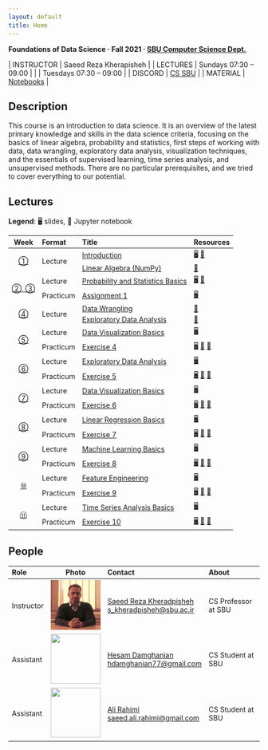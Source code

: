 ```yaml
---
layout: default
title: Home
---
```


**Foundations of Data Science · Fall 2021 · [SBU Computer Science Dept.](http://cs.sbu.ac.ir/)**

| INSTRUCTOR  | Saeed Reza Kherapisheh |
| LECTURES    | Sundays 07:30 – 09:00 |
|             | Tuesdays 07:30 – 09:00 |
| DISCORD     | [CS SBU](https://discord.gg/zXnE7kUn86) |
| MATERIAL    | [Notebooks](https://github.com/Sk7w4tch3r/CS-SBU-DataScience) |

## Description
This course is an introduction to data science. It is an overview of the latest primary knowledge and skills in the data science criteria, focusing on the basics of linear algebra, probability and statistics, first steps of working with data, data wrangling, exploratory data analysis, visualization techniques, and the essentials of supervised learning, time series analysis, and unsupervised methods. There are no particular prerequisites, and we tried to cover everything to our potential.


## Lectures

**Legend**: 🖥 slides, 📓 Jupyter notebook

<!-- =============================== HEADER ================================ -->
<table>
  <thead>
    <tr>
      <th>Week</th>
      <th align="left">Format</th>
      <th align="left">Title</th>
      <th align="left">Resources</th>
    </tr>
  </thead>
  <tbody>
<!-- =============================== WEEK 1 ================================ -->
    <tr>
      <td rowspan="2" align="center"><a href="en/week01/01">①</a></td>
      <td rowspan="2">Lecture</td>
      <td><a href="chapters/chapter1/01-1">Introduction</a></td>
      <td rowspan="1">
        <a href="slides/1_Introduction_1.pdf">🖥</a>
        <a href="Notebooks/week1_Introduction_to_Data_Science.ipynb">📓</a>
      </td>
    </tr>
    <tr>
      <td><a href="chapters/chapter1/01-2">Linear Algebra (NumPy)</a></td>
      <td rowspan="1">
        <a href="Notebooks/week1_2_Linear_Algebra_NumPy.ipynb">📓</a>
      </td>
    </tr>
<!-- =============================== WEEK 2, 3 ================================ -->
    <tr>
      <td rowspan="2" align="center"><a href="chapters/chapter2/02">②, ③</a></td>
      <td rowspan="1">Lecture</td>
      <td><a href="chapters/chapter2-3/02-1">Probability and Statistics Basics</a></td>
      <td>
        <a href="slides/1_Introduction_1.pdf">🖥</a>
        <a href="Notebooks/week2_1_Working_with_Data.ipynb">📓</a>
      </td>
    </tr>
    <tr>
      <td rowspan="1">Practicum</td>
      <td><a href="chapters/chapter2-3/02-q">Assignment 1</a></td>
      <td>
        <a href="chapters/chapter2-3/02-q">🖥</a>
      </td>
    </tr>
<!-- =============================== WEEK 4 ================================ -->
    <tr>
      <td rowspan="2" align="center"><a href="chapters/chapter4/04">④</a></td>
      <td rowspan="2">Lecture</td>
      <td><a href="chapters/chapter4/04-1">Data Wrangling</a></td>
      <td rowspan="1">
        <a href="Notebooks/week4_1_Data_Wrangling.ipynb">📓</a>
      </td>
    </tr>
    <tr>
      <td><a href="chapters/chapter4/04-2">Exploratory Data Analysis</a></td>
      <td rowspan="1">
        <a href="Notebooks/week4_2_Explorary_Data_Analysis.ipynb">📓</a>
      </td>
    </tr>
<!-- =============================== WEEK 5 ================================ -->
    <tr>
      <td rowspan="2" align="center"><a href="en/week05/05">⑤</a></td>
      <td rowspan="1">Lecture</td>
      <td><a href="en/week04/05-1">Data Visualization Basics</a></td>
      <td>
        <a href="https://drive.google.com/open?id=1w2jV_BT2hWzfOKBR02x_rB4-dfVUI6SR">🖥️</a>
      </td>
    </tr>
    <tr>
      <td rowspan="1">Practicum</td>
      <td><a href="en/week02/02-3">Exercise 4</a></td>
      <td>
        <a href="https://github.com/Atcold/pytorch-Deep-Learning/blob/master/slides/01%20-%20Spiral%20classification.pdf">🖥</a>
        <a href="https://github.com/Atcold/pytorch-Deep-Learning/blob/master/04-spiral_classification.ipynb">📓</a>
        <a href="https://github.com/Atcold/pytorch-Deep-Learning/blob/master/05-regression.ipynb">📓</a>
      </td>
    </tr>
<!-- =============================== WEEK 6 ================================ -->
    <tr>
      <td rowspan="2" align="center"><a href="en/week06/06">⑥</a></td>
      <td rowspan="1">Lecture</td>
      <td><a href="en/week02/02-1">Exploratory Data Analysis</a></td>
      <td>
        <a href="https://drive.google.com/open?id=1w2jV_BT2hWzfOKBR02x_rB4-dfVUI6SR">🖥️</a>
      </td>
    </tr>
    <tr>
      <td rowspan="1">Practicum</td>
      <td><a href="en/week02/02-3">Exercise 5</a></td>
      <td>
        <a href="https://github.com/Atcold/pytorch-Deep-Learning/blob/master/slides/01%20-%20Spiral%20classification.pdf">🖥</a>
        <a href="https://github.com/Atcold/pytorch-Deep-Learning/blob/master/04-spiral_classification.ipynb">📓</a>
        <a href="https://github.com/Atcold/pytorch-Deep-Learning/blob/master/05-regression.ipynb">📓</a>
      </td>
    </tr>
    </tr>
<!-- =============================== WEEK 7 ================================ -->
    <tr>
      <td rowspan="2" align="center"><a href="en/week07/07">⑦</a></td>
      <td rowspan="1">Lecture</td>
      <td><a href="en/week02/02-1">Data Visualization Basics</a></td>
      <td>
        <a href="https://drive.google.com/open?id=1w2jV_BT2hWzfOKBR02x_rB4-dfVUI6SR">🖥️</a>
      </td>
    </tr>
    <tr>
      <td rowspan="1">Practicum</td>
      <td><a href="en/week02/02-3">Exercise 6</a></td>
      <td>
        <a href="https://github.com/Atcold/pytorch-Deep-Learning/blob/master/slides/01%20-%20Spiral%20classification.pdf">🖥</a>
        <a href="https://github.com/Atcold/pytorch-Deep-Learning/blob/master/04-spiral_classification.ipynb">📓</a>
        <a href="https://github.com/Atcold/pytorch-Deep-Learning/blob/master/05-regression.ipynb">📓</a>
      </td>
    </tr>
<!-- =============================== WEEK 8 ================================ -->
    <tr>
      <td rowspan="2" align="center"><a href="en/week08/08">⑧</a></td>
      <td rowspan="1">Lecture</td>
      <td><a href="en/week02/02-1">Linear Regression Basics</a></td>
      <td>
        <a href="https://drive.google.com/open?id=1w2jV_BT2hWzfOKBR02x_rB4-dfVUI6SR">🖥️</a>
      </td>
    </tr>
    <tr>
      <td rowspan="1">Practicum</td>
      <td><a href="en/week02/02-3">Exercise 7</a></td>
      <td>
        <a href="https://github.com/Atcold/pytorch-Deep-Learning/blob/master/slides/01%20-%20Spiral%20classification.pdf">🖥</a>
        <a href="https://github.com/Atcold/pytorch-Deep-Learning/blob/master/04-spiral_classification.ipynb">📓</a>
        <a href="https://github.com/Atcold/pytorch-Deep-Learning/blob/master/05-regression.ipynb">📓</a>
      </td>
    </tr>
<!-- =============================== WEEK 9 ================================ -->
    <tr>
      <td rowspan="2" align="center"><a href="en/week09/09">⑨</a></td>
      <td rowspan="1">Lecture</td>
      <td><a href="en/week02/02-1">Machine Learning Basics</a></td>
      <td>
        <a href="https://drive.google.com/open?id=1w2jV_BT2hWzfOKBR02x_rB4-dfVUI6SR">🖥️</a>
      </td>
    </tr>
    <tr>
      <td rowspan="1">Practicum</td>
      <td><a href="en/week02/02-3">Exercise 8</a></td>
      <td>
        <a href="https://github.com/Atcold/pytorch-Deep-Learning/blob/master/slides/01%20-%20Spiral%20classification.pdf">🖥</a>
        <a href="https://github.com/Atcold/pytorch-Deep-Learning/blob/master/04-spiral_classification.ipynb">📓</a>
        <a href="https://github.com/Atcold/pytorch-Deep-Learning/blob/master/05-regression.ipynb">📓</a>
      </td>
    </tr>
<!-- =============================== WEEK 10 =============================== -->
    <tr>
      <td rowspan="2" align="center"><a href="en/week10/10">⑩</a></td>
      <td rowspan="1">Lecture</td>
      <td><a href="en/week02/02-1">Feature Engineering</a></td>
      <td>
        <a href="https://drive.google.com/open?id=1w2jV_BT2hWzfOKBR02x_rB4-dfVUI6SR">🖥️</a>
      </td>
    </tr>
    <tr>
      <td rowspan="1">Practicum</td>
      <td><a href="en/week02/02-3">Exercise 9</a></td>
      <td>
        <a href="https://github.com/Atcold/pytorch-Deep-Learning/blob/master/slides/01%20-%20Spiral%20classification.pdf">🖥</a>
        <a href="https://github.com/Atcold/pytorch-Deep-Learning/blob/master/04-spiral_classification.ipynb">📓</a>
        <a href="https://github.com/Atcold/pytorch-Deep-Learning/blob/master/05-regression.ipynb">📓</a>
      </td>
    </tr>
<!-- =============================== WEEK 11 =============================== -->
    <tr>
      <td rowspan="2" align="center"><a href="en/week11/11">⑪</a></td>
      <td rowspan="1">Lecture</td>
      <td><a href="en/week02/02-1">Time Series Analysis Basics</a></td>
      <td>
        <a href="https://drive.google.com/open?id=1w2jV_BT2hWzfOKBR02x_rB4-dfVUI6SR">🖥️</a>
      </td>
    </tr>
    <tr>
      <td rowspan="1">Practicum</td>
      <td><a href="en/week02/02-3">Exercise 10</a></td>
      <td>
        <a href="https://github.com/Atcold/pytorch-Deep-Learning/blob/master/slides/01%20-%20Spiral%20classification.pdf">🖥</a>
        <a href="https://github.com/Atcold/pytorch-Deep-Learning/blob/master/04-spiral_classification.ipynb">📓</a>
        <a href="https://github.com/Atcold/pytorch-Deep-Learning/blob/master/05-regression.ipynb">📓</a>
      </td>
    </tr>

  </tbody>
</table>


## People

| Role | Photo | Contact | About |
|:-----|:-----:|:--------|:------|
|Instructor|<img src="static/instructor.jpeg" width="100" height="100">|<a href="#">Saeed Reza Kheradpisheh</a><br>s_kheradpisheh@sbu.ac.ir|CS Professor at SBU
|Assistant|<img src="https://avatars.githubusercontent.com/u/32716448?v=4" width="100" height="100">|<a href="https://twitter.com/c3nt4ur1">Hesam Damghanian</a><br>hdamghanian77@gmail.com|CS Student at SBU|
|Assistant|<img src="https://avatars.githubusercontent.com/saeedark" width="100" height="100">|<a href='https://github.com/saeedark/'>Ali Rahimi</a><br>saeed.ali.rahimi@gmail.com|CS Student at SBU|


